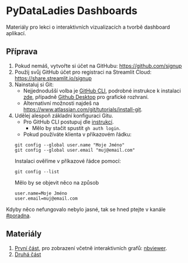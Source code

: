 # PyDataLadies Dashboards

Materiály pro lekci o interaktivních vizualizacích a tvorbě dashboard aplikací.

## Příprava

1. Pokud nemáš, vytvořte si účet na GitHubu: https://github.com/signup
2. Použij svůj GitHub účet pro registraci na Streamlit Cloud: https://share.streamlit.io/signup
3. Nainstaluj si Git:
   * Nejjednodušší volba je [GitHub CLI](https://cli.github.com), podrobné instrukce k instalaci [zde](https://github.com/cli/cli?tab=readme-ov-file#installation), případně [Github Desktop](https://desktop.github.com/) pro grafické rozhraní.
   * Alternativní možnosti najdeš na https://www.atlassian.com/git/tutorials/install-git.
4. Udělej alespoň základní konfiguraci Gitu.
   * Pro GitHub CLI postupuj dle [instrukcí](https://cli.github.com/manual/).
     * Mělo by stačit spustit `gh auth login`.
   * Pokud používáte klienta v příkazovém řádku:
   ```
   git config --global user.name "Moje Jméno"
   git config --global user.email "muj@email.com"
   ```
   Instalaci ověříme v příkazové řádce pomocí:
   ```
   git config --list
   ```
   Mělo by se objevit něco na způsob
   ```
   user.name=Moje Jméno
   user.email=muj@email.com
   ```

Kdyby něco nefungovalo nebylo jasné, tak se hned ptejte v kanále [#poradna](https://pydata-kurz-praha.slack.com/archives/CSPRXPJGN).

## Materiály

1. [První část](notebooks/dashboardy-1.ipynb), pro zobrazení včetně interaktivních grafů: [nbviewer](https://nbviewer.jupyter.org/github/PyDataCZ/pydataladies-dashboard/blob/main/notebooks/dashboardy-1.ipynb).
2. [Druhá část](notebooks/dashboardy-2.ipynb)
